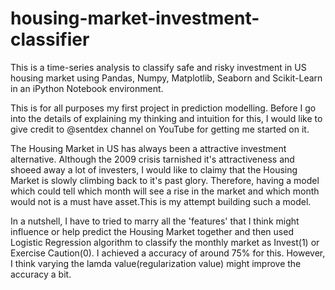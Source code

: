 # housing-market-investment-classifier
This is a time-series analysis to classify safe and risky investment in US housing market using Pandas, Numpy, Matplotlib, Seaborn and Scikit-Learn in an iPython Notebook environment.

This is for all purposes my first project in prediction modelling. Before I go into the details of explaining my thinking and intuition for this, I would like to give credit to @sentdex channel on YouTube for getting me started on it.

The Housing Market in US has always been a attractive investment alternative. Although the 2009 crisis tarnished it's attractiveness and shoeed away a lot of investers, I would like to claimy that the Housing Market is slowly climbing back to it's past glory. Therefore, having a model which could tell which month will see a rise in the market and which month would not is a must have asset.This is my attempt building such a model. 

In a nutshell, I have to tried to marry all the 'features' that I think might influence or help predict the Housing Market together and then used Logistic Regression algorithm to classify the monthly market as Invest(1) or Exercise Caution(0). I achieved a accuracy of around 75% for this. However, I think varying the lamda value(regularization value) might improve the accuracy a bit.
